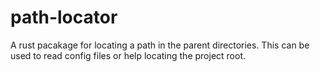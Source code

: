 # path-locator

A rust pacakage for locating a path in the parent directories. This can be used
to read config files or help locating the project root. 
